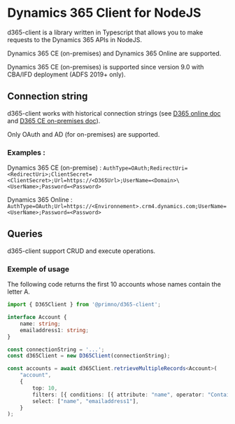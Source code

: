 # Dynamics 365 Client for NodeJS

d365-client is a library written in Typescript that allows you to make requests to the Dynamics 365 APIs in NodeJS.

Dynamics 365 CE (on-premises) and Dynamics 365 Online are supported.

Dynamics 365 CE (on-premises) is supported since version 9.0 with CBA/IFD deployment (ADFS 2019+ only).

## Connection string

d365-client works with historical connection strings (see [D365 online doc](https://learn.microsoft.com/en-us/power-apps/developer/data-platform/xrm-tooling/use-connection-strings-xrm-tooling-connect) and [D365 CE on-premises doc](https://learn.microsoft.com/en-us/dynamics365/customerengagement/on-premises/developer/xrm-tooling/use-connection-strings-xrm-tooling-connect?view=op-9-1)).

Only OAuth and AD (for on-premises) are supported.

### Examples :
Dynamics 365 CE (on-premise) : `AuthType=OAuth;RedirectUri=<RedirectUri>;ClientSecret=<ClientSecret>;Url=https://<D365Url>;UserName=<Domain>\<UserName>;Password=<Password>`

Dynamics 365 Online : `AuthType=OAuth;Url=https://<Environnement>.crm4.dynamics.com;UserName=<UserName>;Password=<Password>`

## Queries

d365-client support CRUD and execute operations.

### Exemple of usage

The following code returns the first 10 accounts whose names contain the letter A.

```ts
import { D365Client } from '@primno/d365-client';

interface Account {
    name: string;
    emailaddress1: string;
}

const connectionString = '...';
const d365Client = new D365Client(connectionString);

const accounts = await d365Client.retrieveMultipleRecords<Account>(
    "account",
    {
        top: 10,
        filters: [{ conditions: [{ attribute: "name", operator: "Contains", value: "A" }] }],
        select: ["name", "emailaddress1"],
    }
);
```
